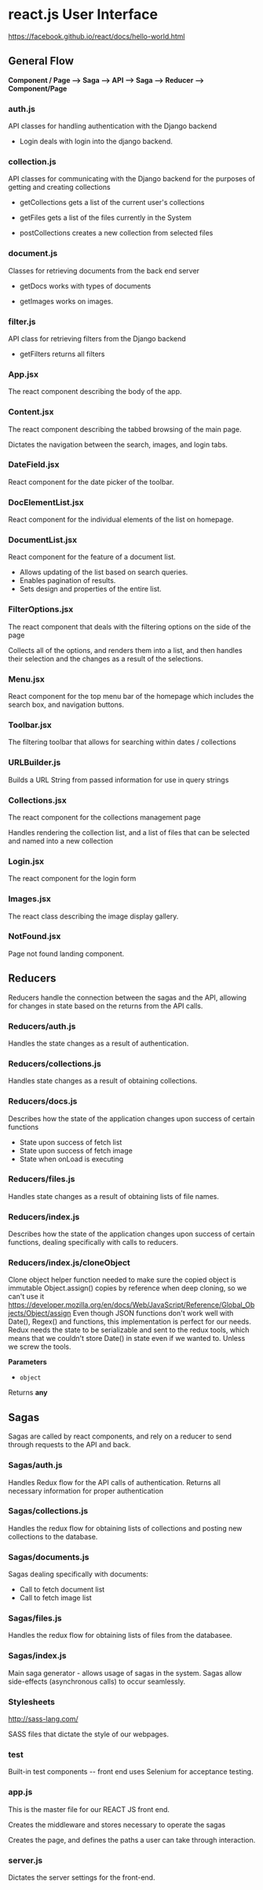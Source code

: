 # react.js User Interface

https://facebook.github.io/react/docs/hello-world.html

## General Flow

**Component / Page --> Saga --> API --> Saga --> Reducer --> Component/Page**

### auth.js
API classes for handling authentication with the Django backend

* Login deals with login into the django backend.

### collection.js
API classes for communicating with the Django backend for the purposes
of getting and creating collections

* getCollections gets a list of the current user's collections

* getFiles gets a list of the files currently in the System

* postCollections creates a new collection from selected files


### document.js
Classes for retrieving documents from the back end server

* getDocs works with types of documents

* getImages works on images.

### filter.js
API class for retrieving filters from the Django backend

* getFilters returns all filters

### App.jsx
The react component describing the body of the app.

### Content.jsx
The react component describing the tabbed browsing of the main page.

Dictates the navigation between the search, images, and login tabs.

### DateField.jsx
React component for the date picker of the toolbar.

### DocElementList.jsx
React component for the individual elements of the list on homepage.

### DocumentList.jsx
React component for the feature of a document list.

* Allows updating of the list based on search queries.
* Enables pagination of results.
* Sets design and properties of the entire list.

### FilterOptions.jsx
The react component that deals with the filtering options on the side
of the page

Collects all of the options, and renders them into a list, and then handles
their selection and the changes as a result of the selections.

### Menu.jsx
React component for the top menu bar of the homepage which includes
the search box, and navigation buttons.

### Toolbar.jsx
The filtering toolbar that allows for searching within dates / collections

### URLBuilder.js
Builds a URL String from passed information for use in query strings

### Collections.jsx
The react component for the collections management page

Handles rendering the collection list, and a list of files that can be selected
and named into a new collection

### Login.jsx
The react component for the login form

### Images.jsx
The react class describing the image display gallery.

### NotFound.jsx
Page not found landing component.

## Reducers
Reducers handle the connection between the sagas and the API, allowing for
changes in state based on the returns from the API calls.

### Reducers/auth.js
Handles the state changes as a result of authentication.

### Reducers/collections.js
Handles state changes as a result of obtaining collections.

### Reducers/docs.js
Describes how the state of the application changes
upon success of certain functions
* State upon success of fetch list
* State upon success of fetch image
* State when onLoad is executing

### Reducers/files.js
Handles state changes as a result of obtaining lists of file names.

### Reducers/index.js
Describes how the state of the application changes
upon success of certain functions, dealing specifically
with calls to reducers.

### Reducers/index.js/cloneObject

Clone object helper function needed to make sure the copied object is immutable
Object.assign() copies by reference when deep cloning, so we can't use it
     <https://developer.mozilla.org/en/docs/Web/JavaScript/Reference/Global_Objects/Object/assign>
Even though JSON functions don't work well with Date(), Regex() and functions,
this implementation is perfect for our needs. Redux needs the state to be serializable and sent to the redux tools,
which means that we couldn't store Date() in state even if we wanted to. Unless we screw the tools.

**Parameters**

-   `object`  

Returns **any**

## Sagas
Sagas are called by react components, and rely on a reducer to send through requests
to the API and back.

### Sagas/auth.js
Handles Redux flow for the API calls of authentication. Returns all necessary
information for proper authentication

### Sagas/collections.js
Handles the redux flow for obtaining lists of collections and posting new collections to the database.


### Sagas/documents.js
Sagas dealing specifically with documents:
* Call to fetch document list
* Call to fetch image list

### Sagas/files.js
Handles the redux flow for obtaining lists of files from the databasee.

### Sagas/index.js
Main saga generator - allows usage of sagas in the system.
Sagas allow side-effects (asynchronous calls) to occur
seamlessly.

### Stylesheets
http://sass-lang.com/

SASS files that dictate the style of our webpages.


### test
Built-in test components -- front end uses Selenium for
acceptance testing.

### app.js
This is the master file for our REACT JS front end.

Creates the middleware and stores necessary to operate the
sagas

Creates the page, and defines the paths a user can take through
interaction.

### server.js
Dictates the server settings for the front-end.



<!--


### sagas

Main saga generator



### constructor

**Parameters**

-   `param` **[number](https://developer.mozilla.org/en-US/docs/Web/JavaScript/Reference/Global_Objects/Number)** this is param.
-   `props`  

Returns **[number](https://developer.mozilla.org/en-US/docs/Web/JavaScript/Reference/Global_Objects/Number)** this is return.

### NotFound

**Extends **

Not found page component

### changePage

Change the user lists' current page

**Parameters**

-   `page`  
-->
